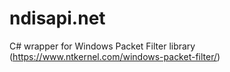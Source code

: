# ndisapi.net
C# wrapper for Windows Packet Filter library (https://www.ntkernel.com/windows-packet-filter/)
